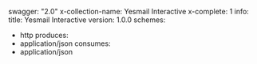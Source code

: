swagger: "2.0"
x-collection-name: Yesmail Interactive
x-complete: 1
info:
  title: Yesmail Interactive
  version: 1.0.0
schemes:
- http
produces:
- application/json
consumes:
- application/json